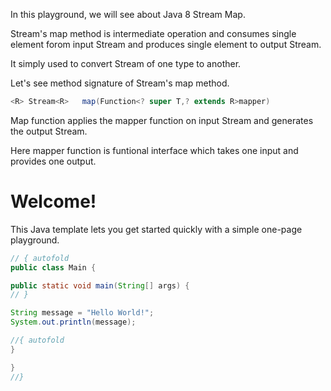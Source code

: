 In this playground, we will see about Java 8 Stream Map.

Stream's map method is intermediate operation and consumes single element forom input Stream and produces single element to output Stream.

It simply used to convert Stream of one type to another.

Let's see method signature of Stream's map method.

```java
<R> Stream<R>	map(Function<? super T,? extends R>mapper)
```
Map function applies the mapper function on input Stream and generates the output Stream.

Here mapper function is funtional interface which takes one input and provides one output.


# Welcome!

This Java template lets you get started quickly with a simple one-page playground.

```java runnable
// { autofold
public class Main {

public static void main(String[] args) {
// }

String message = "Hello World!";
System.out.println(message);

//{ autofold
}

}
//}
```


